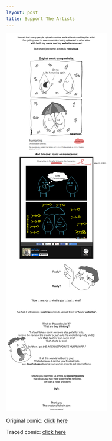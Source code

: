 ```yaml
---
layout: post
title: Support The Artists
---
```


![supporttheartists.png](/images/supporttheartists.png)

Original comic: [click here](https://lolnein.com/2013/05/09/humaning/)

Traced comic: [click here](http://www.memecenter.com/fun/1562533/meanwhile-in-parallel-universe-it-amp-039-s-humaning)
